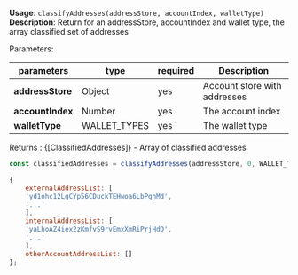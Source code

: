 **Usage**: `classifyAddresses(addressStore, accountIndex, walletType)`    
**Description**: Return for an addressStore, accountIndex and wallet type, the array classified set of addresses

Parameters: 

| parameters        | type          | required       | Description                                      |  
|-------------------|---------------|----------------| -------------------------------------------------|
| **addressStore**  | Object   | yes            | Account store with addresses                           |
| **accountIndex**  | Number   | yes            | The account index                           |
| **walletType**    | WALLET_TYPES   | yes            | The wallet type                           |

Returns : {[ClassifiedAddresses]} - Array of classified addresses 

```js
const classifiedAddresses = classifyAddresses(addressStore, 0, WALLET_TYPES.HDWALLET);

{
    externalAddressList: [
    'yd1ohc12LgCYp56CDuckTEHwoa6LbPghMd',
    '...'
    ],
    internalAddressList: [
    'yaLhoAZ4iex2zKmfvS9rvEmxXmRiPrjHdD',
    '...'
    ],
    otherAccountAddressList: []
};
```